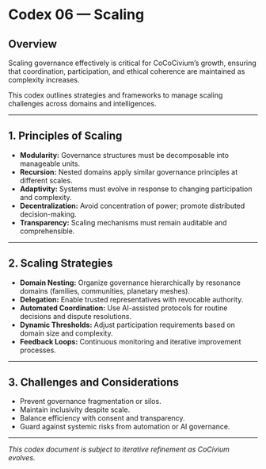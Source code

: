 # Codex 06 — Scaling

## Overview

Scaling governance effectively is critical for CoCoCivium’s growth, ensuring that coordination, participation, and ethical coherence are maintained as complexity increases.

This codex outlines strategies and frameworks to manage scaling challenges across domains and intelligences.

---

## 1. Principles of Scaling

- **Modularity:** Governance structures must be decomposable into manageable units.
- **Recursion:** Nested domains apply similar governance principles at different scales.
- **Adaptivity:** Systems must evolve in response to changing participation and complexity.
- **Decentralization:** Avoid concentration of power; promote distributed decision-making.
- **Transparency:** Scaling mechanisms must remain auditable and comprehensible.

---

## 2. Scaling Strategies

- **Domain Nesting:** Organize governance hierarchically by resonance domains (families, communities, planetary meshes).
- **Delegation:** Enable trusted representatives with revocable authority.
- **Automated Coordination:** Use AI-assisted protocols for routine decisions and dispute resolutions.
- **Dynamic Thresholds:** Adjust participation requirements based on domain size and complexity.
- **Feedback Loops:** Continuous monitoring and iterative improvement processes.

---

## 3. Challenges and Considerations

- Prevent governance fragmentation or silos.
- Maintain inclusivity despite scale.
- Balance efficiency with consent and transparency.
- Guard against systemic risks from automation or AI governance.

---

*This codex document is subject to iterative refinement as CoCivium evolves.*


